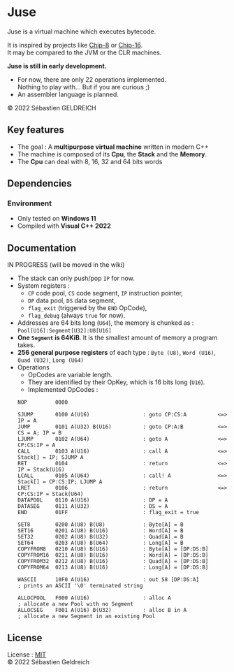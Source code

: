 # Juse

Juse is a virtual machine which executes bytecode.

It is inspired by projects like [Chip-8](https://en.wikipedia.org/wiki/CHIP-8) or [Chip-16](https://github.com/chip16/chip16).  
It may be compared to the JVM or the CLR machines.  

**Juse is still in early development.**
- For now, there are only 22 operations implemented.  
  Nothing to play with... But if you are curious ;)
- An assembler language is planned.

&copy; 2022 Sébastien GELDREICH

## Key features

- The goal : A **multipurpose virtual machine** written in modern C++
- The machine is composed of its **Cpu**, the **Stack** and the **Memory**.
- The **Cpu** can deal with 8, 16, 32 and 64 bits words



## Dependencies

### Environment

* Only tested on **Windows 11**
* Compiled with **Visual C++ 2022**

## Documentation

IN PROGRESS (will be moved in the wiki)

- The stack can only push/pop `IP` for now.
- System registers :
    - `CP` code pool, `CS` code segment, `IP` instruction pointer,
    - `DP` data pool, `DS` data segment,
    - `flag_exit` (triggered by the `END` OpCode),
    - `flag_debug` (always `true` for now).
- Addresses are 64 bits long (`U64`), the memory is chunked as : `Pool[U16]:Segment[U32]:U8[U16]`
- **One `Segment` is 64KiB**. It is the smallest amount of memory a program takes.
- **256 general purpose registers** of each type : `Byte (U8)`, `Word (U16)`, `Quad (U32)`, `Long (U64)`
- Operations 
    - OpCodes are variable length.
    - They are identified by their OpKey, which is 16 bits long (`U16`).
    - Implemented OpCodes :
    ```
    NOP         0000

    SJUMP       0100 A(U16)                 : goto CP:CS:A          <=> IP = A
    JUMP        0101 A(U32) B(U16)          : goto CP:A:B           <=> CS = A; IP = B
    LJUMP       0102 A(U64)                 : goto A                <=> CP:CS:IP = A
    CALL        0103 A(U16)                 : call A                <=> Stack[] = IP; SJUMP A
    RET         0104                        : return                <=> IP = Stack(U16)
    LCALL       0105 A(U64)                 : call! A               <=> Stack[] = CP:CS:IP; LJUMP A
    LRET        0106                        : return                <=> CP:CS:IP = Stack(U64)
    DATAPOOL    0110 A(U16)                 : DP = A
    DATASEG     0111 A(U32)                 : DS = A
    END         01FF                        : flag_exit = true

    SET8        0200 A(U8) B(U8)            : Byte[A] = B
    SET16       0201 A(U8) B(U16)           : Word[A] = B
    SET32       0202 A(U8) B(U32)           : Quad[A] = B
    SET64       0203 A(U8) B(U64)           : Long[A] = B
    COPYFROM8   0210 A(U8) B(U16)           : Byte[A] = [DP:DS:B]
    COPYFROM16  0211 A(U8) B(U16)           : Word[A] = [DP:DS:B]
    COPYFROM32  0212 A(U8) B(U16)           : Quad[A] = [DP:DS:B]
    COPYFROM64  0213 A(U8) B(U16)           : Long[A] = [DP:DS:B]

    WASCII      10F0 A(U16)                 : out S8 [DP:DS:A]          ; prints an ASCII '\0' terminated string

    ALLOCPOOL   F000 A(U16)                 : alloc A                   ; allocate a new Pool with no Segment
    ALLOCSEG    F001 A(U16) B(U32)          : alloc B in A              ; allocate a new Segment in an existing Pool
    ```

## License

License : [MIT](LICENSE)  
&copy; 2022 Sébastien Geldreich
